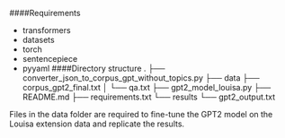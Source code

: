 ####Requirements
- transformers
- datasets
- torch
- sentencepiece
- pyyaml
####Directory structure
.
├── converter_json_to_corpus_gpt_without_topics.py
├── data
        ├── corpus_gpt2_final.txt
│       └── qa.txt
├── gpt2_model_louisa.py
├── README.md
├── requirements.txt
└── results
    └── gpt2_output.txt

Files in the data folder are required to fine-tune the GPT2 model on the Louisa extension data and replicate the results.